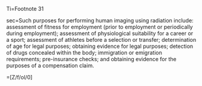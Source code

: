 Ti=Footnote 31

sec=Such purposes for performing human imaging using radiation include: assessment of fitness for employment (prior to employment or periodically during employment); assessment of physiological suitability for a career or a sport; assessment of athletes before a selection or transfer; determination of age for legal purposes; obtaining evidence for legal purposes; detection of drugs concealed within the body; immigration or emigration requirements; pre-insurance checks; and obtaining evidence for the purposes of a compensation claim. 

=[Z/f/ol/0]
